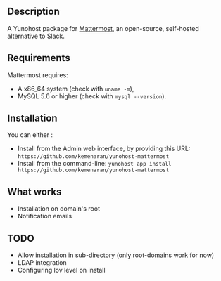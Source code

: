 ## Description

A Yunohost package for [Mattermost](https://mattermost.org), an open-source, self-hosted alternative to Slack.

## Requirements

Mattermost requires:

* A x86_64 system (check with `uname -m`),
* MySQL 5.6 or higher (check with `mysql --version`).

## Installation

You can either :

* Install from the Admin web interface, by providing this URL: `https://github.com/kemenaran/yunohost-mattermost`
* Install from the command-line: `yunohost app install https://github.com/kemenaran/yunohost-mattermost`

## What works

* Installation on domain's root
* Notification emails

## TODO

* Allow installation in sub-directory (only root-domains work for now)
* LDAP integration
* Configuring lov level on install

